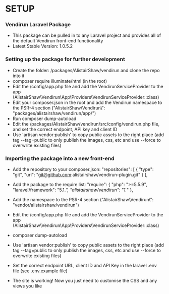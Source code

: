 # SETUP #

### Vendirun Laravel Package ###

* This package can be pulled in to any Laravel project and provides all of the default Vendirun front-end functionality
* Latest Stable Version: 1.0.5.2

### Setting up the package for further development ###

* Create the folder: /packages/AlistairShaw/vendirun and clone the repo into it
* composer require illuminate/html (in the root)
* Edit the /config/app.php file and add the VendirunServiceProvider to the app (AlistairShaw\Vendirun\App\Providers\VendirunServiceProvider::class)
* Edit your composer.json in the root and add the Vendirun namespace to the PSR-4 section ("AlistairShaw\\Vendirun\\": "packages/alistairshaw/vendirun/app/")
* Run composer dump-autoload
* Edit the /packages/AlistairShaw/vendirun/src/config/vendirun.php file, and set the correct endpoint, API key and client ID
* Use 'artisan vendor:publish' to copy public assets to the right place (add tag --tag=public to only publish the images, css, etc and use --force to overwrite existing files)

### Importing the package into a new front-end ###

* Add the repository to your composer.json:
"repositories": [
    {
      "type": "git",
      "url": "git@github.com:alistairshaw/vendirun-plugin.git"
    }
  ],
* Add the package to the require list:
"require": {
        "php": ">=5.5.9",
        "laravel/framework": "5.1.*",
        "alistairshaw/vendirun": "1.*"
    },

* Add the namespace to the PSR-4 section ("AlistairShaw\\Vendirun\\": "vendor/alistairshaw/vendirun")
* Edit the /config/app.php file and add the VendirunServiceProvider to the app (AlistairShaw\Vendirun\App\Providers\VendirunServiceProvider::class)
* composer dump-autoload
* Use 'artisan vendor:publish' to copy public assets to the right place (add tag --tag=public to only publish the images, css, etc and use --force to overwrite existing files)
* Set the correct endpoint URL, client ID and API Key in the laravel .env file (see .env.example file)
* The site is working! Now you just need to customise the CSS and any views you like